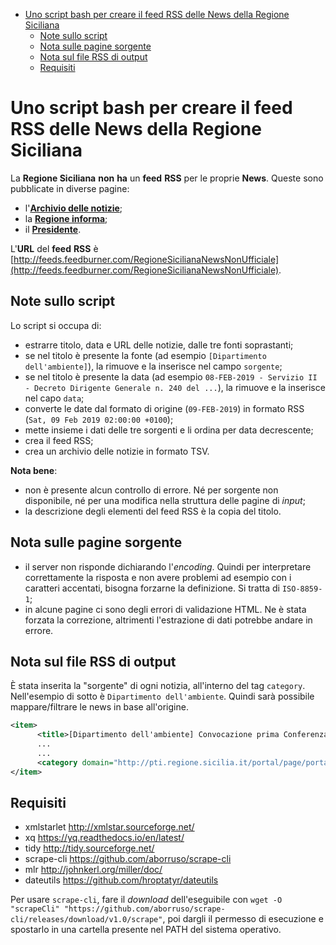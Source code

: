 <!-- TOC -->

- [Uno script bash per creare il feed RSS delle News della Regione Siciliana](#uno-script-bash-per-creare-il-feed-rss-delle-news-della-regione-siciliana)
    - [Note sullo script](#note-sullo-script)
    - [Nota sulle pagine sorgente](#nota-sulle-pagine-sorgente)
    - [Nota sul file RSS di output](#nota-sul-file-rss-di-output)
    - [Requisiti](#requisiti)

<!-- /TOC -->

# Uno script bash per creare il feed RSS delle News della Regione Siciliana

La **Regione Siciliana** **non** **ha** un **feed** **RSS** per le proprie **News**. Queste sono pubblicate in diverse pagine:

- l'[**Archivio delle notizie**](http://pti.regione.sicilia.it/portal/page/portal/PIR_PORTALE/PIR_Servizi/PIR_News?_piref857_3677299_857_3677298_3677298.strutsAction=/news.do&stepNews=archivio);
- la [**Regione informa**](http://pti.regione.sicilia.it/portal/page/portal/PIR_PORTALE/PIR_ArchivioLaRegioneInforma);
- il [**Presidente**](http://pti.regione.sicilia.it/portal/page/portal/PIR_PORTALE/PIR_IlPresidente/PIR_Archivio).

L'**URL** del **feed** **RSS** è [http://feeds.feedburner.com/RegioneSicilianaNewsNonUfficiale](http://feeds.feedburner.com/RegioneSicilianaNewsNonUfficiale).

## Note sullo script

Lo script si occupa di:

- estrarre titolo, data e URL delle notizie, dalle tre fonti soprastanti;
- se nel titolo è presente la fonte (ad esempio `[Dipartimento dell'ambiente]`), la rimuove e la inserisce nel campo `sorgente`;
- se nel titolo è presente la data (ad esempio `08-FEB-2019 - Servizio II - Decreto Dirigente Generale n. 240 del ...`), la rimuove e la inserisce nel capo `data`;
- converte le date dal formato di origine (`09-FEB-2019`) in formato RSS (`Sat, 09 Feb 2019 02:00:00 +0100`);
- mette insieme i dati delle tre sorgenti e li ordina per data decrescente;
- crea il feed RSS;
- crea un archivio delle notizie in formato TSV.

**Nota bene**:

- non è presente alcun controllo di errore. Né per sorgente non disponibile, né per una modifica nella struttura delle pagine di _input_;
- la descrizione degli elementi del feed RSS è la copia del titolo.

## Nota sulle pagine sorgente

- il server non risponde dichiarando l'_encoding_. Quindi per interpretare correttamente la risposta e non avere problemi ad esempio con i caratteri accentati, bisogna forzarne la definizione. Si tratta di `ISO-8859-1`;
- in alcune pagine ci sono degli errori di validazione HTML. Ne è stata forzata la correzione, altrimenti l'estrazione di dati potrebbe andare in errore.

## Nota sul file RSS di output

È stata inserita la "sorgente" di ogni notizia, all'interno del tag `category`. Nell'esempio di sotto è `Dipartimento dell'ambiente`. Quindi sarà possibile mappare/filtrare le news in base all'origine.

```xml
<item>
      <title>[Dipartimento dell'ambiente] Convocazione prima Conferenza di Servizi del 14 febbraio 2019 per il rilascio del Provvedimento Autorizzatorio Unico Regionale, ex art. 27-bis D.Lgs. 152/2016 e ss.mm.ii..</title>
      ...
      ...
      <category domain="http://pti.regione.sicilia.it/portal/page/portal/PIR_PORTALE/RSSspecs#source">Dipartimento dell'ambiente</category>
</item>
```

## Requisiti

- xmlstarlet http://xmlstar.sourceforge.net/
- xq https://yq.readthedocs.io/en/latest/
- tidy http://tidy.sourceforge.net/
- scrape-cli https://github.com/aborruso/scrape-cli
- mlr http://johnkerl.org/miller/doc/
- dateutils https://github.com/hroptatyr/dateutils

Per usare `scrape-cli`, fare il _download_ dell'eseguibile con `wget -O "scrapeCli" "https://github.com/aborruso/scrape-cli/releases/download/v1.0/scrape"`, poi dargli il permesso di esecuzione e spostarlo in una cartella presente nel PATH del sistema operativo.
